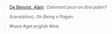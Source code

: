 > [De Benoist, Alain](Benoist.md). *Comment peut-on être païen?*

> (translation). *On Being a Pagan*.

> #have  #get english #link 